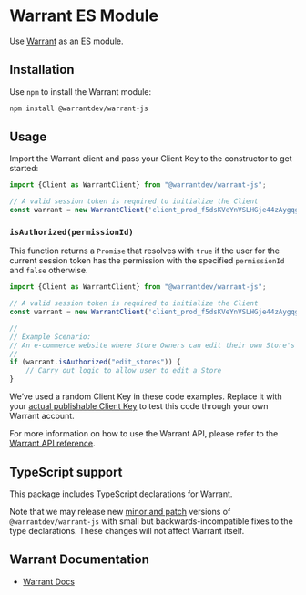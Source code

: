 # Warrant ES Module

Use [Warrant](https://warrant.dev/) as an ES module.

## Installation

Use `npm` to install the Warrant module:

```sh
npm install @warrantdev/warrant-js
```

## Usage
Import the Warrant client and pass your Client Key to the constructor to get started:
```js
import {Client as WarrantClient} from "@warrantdev/warrant-js";

// A valid session token is required to initialize the Client
const warrant = new WarrantClient('client_prod_f5dsKVeYnVSLHGje44zAygqgqXiLJBICbFzCiAg1E=', sessionToken);
```

### `isAuthorized(permissionId)`

This function returns a `Promise` that resolves with `true` if the user for the current session token has the permission with the specified `permissionId` and `false` otherwise.

```js
import {Client as WarrantClient} from "@warrantdev/warrant-js";

// A valid session token is required to initialize the Client
const warrant = new WarrantClient('client_prod_f5dsKVeYnVSLHGje44zAygqgqXiLJBICbFzCiAg1E=', sessionToken);

//
// Example Scenario:
// An e-commerce website where Store Owners can edit their own Store's info
//
if (warrant.isAuthorized("edit_stores")) {
    // Carry out logic to allow user to edit a Store
}
```

We’ve used a random Client Key in these code examples. Replace it with your
[actual publishable Client Key](https://app.warrant.dev) to
test this code through your own Warrant account.

For more information on how to use the Warrant API, please refer to the
[Warrant API reference](https://docs.warrant.dev).

## TypeScript support

This package includes TypeScript declarations for Warrant.

Note that we may release new [minor and patch](https://semver.org/) versions of
`@warrantdev/warrant-js` with small but backwards-incompatible fixes to the type
declarations. These changes will not affect Warrant itself.

## Warrant Documentation

- [Warrant Docs](https://docs.warrant.dev/)
